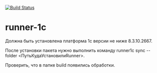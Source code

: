 [![Build Status](http://sigma-pharma.ru:30080/job/runner1c/badge/icon)](http://sigma-pharma.ru:30080/job/runner1c)

# runner-1c

Должна быть установлена платформа 1с версии не ниже 8.3.10.2667.

После установки пакета нужно выполнить команду runner1c sync --folder <ПутьКудаУстановилиRunner>.

Проверить, что в папке build появились обработки. 
